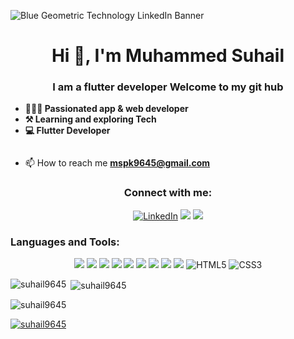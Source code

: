 
![Blue Geometric Technology LinkedIn Banner](https://github.com/suhail9645/suhail9645/assets/122213309/452db2d0-4016-426e-83f2-6dd714cab5f1)

<h1 align="center">Hi 👋, I'm Muhammed Suhail</h1>
<h3 align="center">I am a flutter developer Welcome to my git hub</h3>

- **🧑🏻‍💻 Passionated app & web developer**
- **⚒️ Learning and exploring Tech**
- **💻 Flutter Developer**


<p align="left"> <a href="https://twitter.com/" target="blank"><img src="https://img.shields.io/twitter/follow/?logo=twitter&style=for-the-badge" alt="" /></a> </p>

- 📫 How to reach me **mspk9645@gmail.com**

<h3 align="center">Connect with me:</h3>
<p align="center">
<a href="https://www.linkedin.com/in/muhammad-suhail-158724262/" target="_blank"><img alt="LinkedIn" src="https://img.shields.io/badge/-LinkedIn-blue?style=for-the-badge&logo=Linkedin&logoColor=white"/></a>
 <a href="https://www.instagram.com/suhail_p_k_1/" target="_blank"><img src="https://img.shields.io/badge/Instagram%20-%23E4405F.svg?&style=for-the-badge&logo=Instagram&logoColor=white"/></a>
<a href="https://leetcode.com/suhail9645/" target="_blank"><img src="https://img.shields.io/badge/LeetCode-000000?style=for-the-badge&logo=LeetCode&logoColor=#d16c06"/></a>

</p>





<h3 align="left">Languages and Tools:</h3>
<p align="center">
 <img src="https://img.shields.io/badge/Flutter%20-%2302569B.svg?&style=for-the-badge&logo=Flutter&logoColor=white" />
  <img src="https://img.shields.io/badge/dart-%230175C2.svg?&style=for-the-badge&logo=dart&logoColor=white"/>
  <img src="https://img.shields.io/badge/firebase%20-%23039BE5.svg?&style=for-the-badge&logo=firebase"/>
  <img src="https://img.shields.io/badge/git%20-%23F05033.svg?&style=for-the-badge&logo=git&logoColor=white"/>
  <img src="https://img.shields.io/badge/github%20-%23121011.svg?&style=for-the-badge&logo=github&logoColor=white"/>
  <img src="https://img.shields.io/badge/java-%23ED8B00.svg?&style=for-the-badge&logo=java&logoColor=white"/>
  <img src="https://img.shields.io/badge/kotlin-%230095D5.svg?&style=for-the-badge&logo=kotlin&logoColor=white"/>
  	<img src="https://img.shields.io/badge/c%20-%2300599C.svg?&style=for-the-badge&logo=c&logoColor=white"/>
  	<img src="https://img.shields.io/badge/figma%20-%23F24E1E.svg?&style=for-the-badge&logo=figma&logoColor=white"/>
<img alt="HTML5" src="https://img.shields.io/badge/html5-%23E34F26.svg?&style=for-the-badge&logo=html5&logoColor=white"/>
<img alt="CSS3" src="https://img.shields.io/badge/css3-%231572B6.svg?&style=for-the-badge&logo=css3&logoColor=white"/>
</p>

<p><img align="left" src="https://github-readme-stats.vercel.app/api/top-langs?username=suhail9645&show_icons=true&locale=en&layout=compact" alt="suhail9645" /></p>

<p>&nbsp;<img align="center" src="https://github-readme-stats.vercel.app/api?username=suhail9645&show_icons=true&locale=en" alt="suhail9645" /></p>

<p><img align="center" src="https://github-readme-streak-stats.herokuapp.com/?user=suhail9645&" alt="suhail9645" /></p>
<p align="left"> <a href="https://github.com/ryo-ma/github-profile-trophy"><img src="https://github-profile-trophy.vercel.app/?username=suhail9645" alt="suhail9645" /></a> </p>
